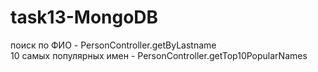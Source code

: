 # task13-MongoDB  
поиск по ФИО - PersonController.getByLastname  
10 самых популярных имен - PersonController.getTop10PopularNames
